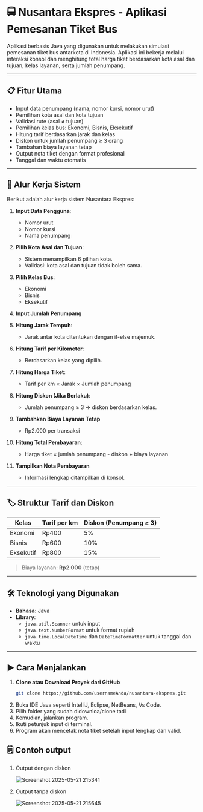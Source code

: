 # 🚍 Nusantara Ekspres - Aplikasi Pemesanan Tiket Bus

Aplikasi berbasis Java yang digunakan untuk melakukan simulasi pemesanan tiket bus antarkota di Indonesia. Aplikasi ini bekerja melalui interaksi konsol dan menghitung total harga tiket berdasarkan kota asal dan tujuan, kelas layanan, serta jumlah penumpang.

---

## 📋 Fitur Utama

- Input data penumpang (nama, nomor kursi, nomor urut)
- Pemilihan kota asal dan kota tujuan
- Validasi rute (asal ≠ tujuan)
- Pemilihan kelas bus: Ekonomi, Bisnis, Eksekutif
- Hitung tarif berdasarkan jarak dan kelas
- Diskon untuk jumlah penumpang ≥ 3 orang
- Tambahan biaya layanan tetap
- Output nota tiket dengan format profesional
- Tanggal dan waktu otomatis

---

## 🔁 Alur Kerja Sistem

Berikut adalah alur kerja sistem Nusantara Ekspres:

1. **Input Data Pengguna**:
   - Nomor urut
   - Nomor kursi
   - Nama penumpang

2. **Pilih Kota Asal dan Tujuan**:
   - Sistem menampilkan 6 pilihan kota.
   - Validasi: kota asal dan tujuan tidak boleh sama.

3. **Pilih Kelas Bus**:
   - Ekonomi
   - Bisnis
   - Eksekutif

4. **Input Jumlah Penumpang**

5. **Hitung Jarak Tempuh**:
   - Jarak antar kota ditentukan dengan if-else majemuk.

6. **Hitung Tarif per Kilometer**:
   - Berdasarkan kelas yang dipilih.

7. **Hitung Harga Tiket**:
   - Tarif per km × Jarak × Jumlah penumpang

8. **Hitung Diskon (Jika Berlaku)**:
   - Jumlah penumpang ≥ 3 → diskon berdasarkan kelas.

9. **Tambahkan Biaya Layanan Tetap**
   - Rp2.000 per transaksi

10. **Hitung Total Pembayaran**:
    - Harga tiket × jumlah penumpang - diskon + biaya layanan

11. **Tampilkan Nota Pembayaran**
    - Informasi lengkap ditampilkan di konsol.

---

## 🏷️ Struktur Tarif dan Diskon

| Kelas     | Tarif per km | Diskon (Penumpang ≥ 3) |
|-----------|---------------|-----------------------|
| Ekonomi   | Rp400         | 5%                    |
| Bisnis    | Rp600         | 10%                   |
| Eksekutif | Rp800         | 15%                   |

> Biaya layanan: **Rp2.000** (tetap)

---

## 🛠️ Teknologi yang Digunakan

- **Bahasa**: Java
- **Library**:
  - `java.util.Scanner` untuk input
  - `java.text.NumberFormat` untuk format rupiah
  - `java.time.LocalDateTime` dan `DateTimeFormatter` untuk tanggal dan waktu

---

## ▶️ Cara Menjalankan

1. **Clone atau Download Proyek dari GitHub**
   ```bash
   git clone https://github.com/usernameAnda/nusantara-ekspres.git
2. Buka IDE Java seperti IntelliJ, Eclipse, NetBeans, Vs Code.
3. Pilih folder yang sudah didownloa/clone tadi
4. Kemudian, jalankan program.
5. Ikuti petunjuk input di terminal.
6. Program akan mencetak nota tiket setelah input lengkap dan valid.

## 🗒️ Contoh output

1. Output dengan diskon
   
   ![Screenshot 2025-05-21 215341](https://github.com/user-attachments/assets/766134a1-bdc9-44ae-ba13-66bbb94e543a)

2. Output tanpa diskon

   ![Screenshot 2025-05-21 215645](https://github.com/user-attachments/assets/cdce5e15-aa95-4b9e-83f0-626e2aeac8a3)

